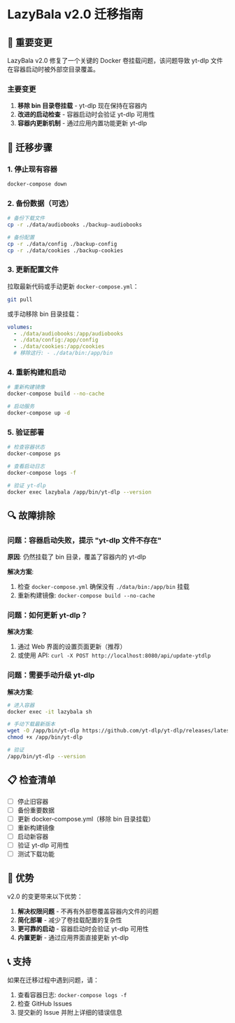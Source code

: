 # LazyBala v2.0 迁移指南

## 🚨 重要变更

LazyBala v2.0 修复了一个关键的 Docker 卷挂载问题，该问题导致 yt-dlp 文件在容器启动时被外部空目录覆盖。

### 主要变更

1. **移除 bin 目录卷挂载** - yt-dlp 现在保持在容器内
2. **改进的启动检查** - 容器启动时会验证 yt-dlp 可用性
3. **容器内更新机制** - 通过应用内置功能更新 yt-dlp

## 🔧 迁移步骤

### 1. 停止现有容器

```bash
docker-compose down
```

### 2. 备份数据（可选）

```bash
# 备份下载文件
cp -r ./data/audiobooks ./backup-audiobooks

# 备份配置
cp -r ./data/config ./backup-config
cp -r ./data/cookies ./backup-cookies
```

### 3. 更新配置文件

拉取最新代码或手动更新 `docker-compose.yml`：

```bash
git pull
```

或手动移除 bin 目录挂载：

```yaml
volumes:
  - ./data/audiobooks:/app/audiobooks
  - ./data/config:/app/config
  - ./data/cookies:/app/cookies
  # 移除这行: - ./data/bin:/app/bin
```

### 4. 重新构建和启动

```bash
# 重新构建镜像
docker-compose build --no-cache

# 启动服务
docker-compose up -d
```

### 5. 验证部署

```bash
# 检查容器状态
docker-compose ps

# 查看启动日志
docker-compose logs -f

# 验证 yt-dlp
docker exec lazybala /app/bin/yt-dlp --version
```

## 🔍 故障排除

### 问题：容器启动失败，提示 "yt-dlp 文件不存在"

**原因**: 仍然挂载了 bin 目录，覆盖了容器内的 yt-dlp

**解决方案**:
1. 检查 `docker-compose.yml` 确保没有 `./data/bin:/app/bin` 挂载
2. 重新构建镜像: `docker-compose build --no-cache`

### 问题：如何更新 yt-dlp？

**解决方案**:
1. 通过 Web 界面的设置页面更新（推荐）
2. 或使用 API: `curl -X POST http://localhost:8080/api/update-ytdlp`

### 问题：需要手动升级 yt-dlp

**解决方案**:
```bash
# 进入容器
docker exec -it lazybala sh

# 手动下载最新版本
wget -O /app/bin/yt-dlp https://github.com/yt-dlp/yt-dlp/releases/latest/download/yt-dlp_linux
chmod +x /app/bin/yt-dlp

# 验证
/app/bin/yt-dlp --version
```

## 📋 检查清单

- [ ] 停止旧容器
- [ ] 备份重要数据
- [ ] 更新 docker-compose.yml（移除 bin 目录挂载）
- [ ] 重新构建镜像
- [ ] 启动新容器
- [ ] 验证 yt-dlp 可用性
- [ ] 测试下载功能

## 🎯 优势

v2.0 的变更带来以下优势：

1. **解决权限问题** - 不再有外部卷覆盖容器内文件的问题
2. **简化部署** - 减少了卷挂载配置的复杂性
3. **更可靠的启动** - 容器启动时会验证 yt-dlp 可用性
4. **内置更新** - 通过应用界面直接更新 yt-dlp

## 📞 支持

如果在迁移过程中遇到问题，请：

1. 查看容器日志: `docker-compose logs -f`
2. 检查 GitHub Issues
3. 提交新的 Issue 并附上详细的错误信息

